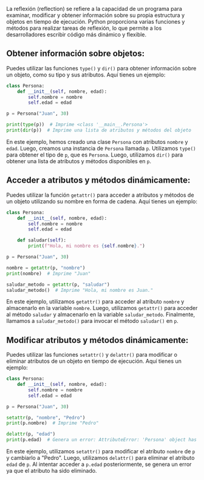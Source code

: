 La reflexión (reflection) se refiere a la capacidad de un programa para examinar, modificar y obtener información sobre su propia estructura y objetos en tiempo de ejecución. Python proporciona varias funciones y métodos para realizar tareas de reflexión, lo que permite a los desarrolladores escribir código más dinámico y flexible.

## Obtener información sobre objetos:
Puedes utilizar las funciones `type()` y `dir()` para obtener información sobre un objeto, como su tipo y sus atributos. Aquí tienes un ejemplo:

```python
class Persona:
    def __init__(self, nombre, edad):
        self.nombre = nombre
        self.edad = edad

p = Persona("Juan", 30)

print(type(p))  # Imprime <class '__main__.Persona'>
print(dir(p))  # Imprime una lista de atributos y métodos del objeto
```

En este ejemplo, hemos creado una clase `Persona` con atributos `nombre` y `edad`. Luego, creamos una instancia de `Persona` llamada `p`. Utilizamos `type()` para obtener el tipo de `p`, que es `Persona`. Luego, utilizamos `dir()` para obtener una lista de atributos y métodos disponibles en `p`.

## Acceder a atributos y métodos dinámicamente:
Puedes utilizar la función `getattr()` para acceder a atributos y métodos de un objeto utilizando su nombre en forma de cadena. Aquí tienes un ejemplo:

```python
class Persona:
    def __init__(self, nombre, edad):
        self.nombre = nombre
        self.edad = edad

    def saludar(self):
        print(f"Hola, mi nombre es {self.nombre}.")

p = Persona("Juan", 30)

nombre = getattr(p, "nombre")
print(nombre)  # Imprime "Juan"

saludar_metodo = getattr(p, "saludar")
saludar_metodo()  # Imprime "Hola, mi nombre es Juan."
```

En este ejemplo, utilizamos `getattr()` para acceder al atributo `nombre` y almacenarlo en la variable `nombre`. Luego, utilizamos `getattr()` para acceder al método `saludar` y almacenarlo en la variable `saludar_metodo`. Finalmente, llamamos a `saludar_metodo()` para invocar el método `saludar()` en `p`.

## Modificar atributos y métodos dinámicamente:
Puedes utilizar las funciones `setattr()` y `delattr()` para modificar o eliminar atributos de un objeto en tiempo de ejecución. Aquí tienes un ejemplo:

```python
class Persona:
    def __init__(self, nombre, edad):
        self.nombre = nombre
        self.edad = edad

p = Persona("Juan", 30)

setattr(p, "nombre", "Pedro")
print(p.nombre)  # Imprime "Pedro"

delattr(p, "edad")
print(p.edad)  # Genera un error: AttributeError: 'Persona' object has no attribute 'edad'
```

En este ejemplo, utilizamos `setattr()` para modificar el atributo `nombre` de `p` y cambiarlo a "Pedro". Luego, utilizamos `delattr()` para eliminar el atributo `edad` de `p`. Al intentar acceder a `p.edad` posteriormente, se genera un error ya que el atributo ha sido eliminado.
